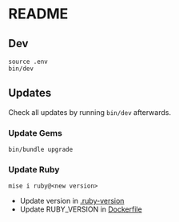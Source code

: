 # README

## Dev

```shell
source .env
bin/dev
```

## Updates

Check all updates by running `bin/dev` afterwards.

### Update Gems

```shell
bin/bundle upgrade
```

### Update Ruby

```shell
mise i ruby@<new version>
```

- Update version in [.ruby-version](/.ruby-version)
- Update RUBY_VERSION in [Dockerfile](/Dockerfile)
